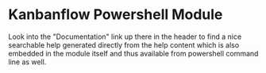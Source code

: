 # Kanbanflow Powershell Module

Look into the "Documentation" link up there in the header to find a nice searchable help
generated directly from the help content which is also embedded in the module itself and 
thus available from powershell command line as well. 

